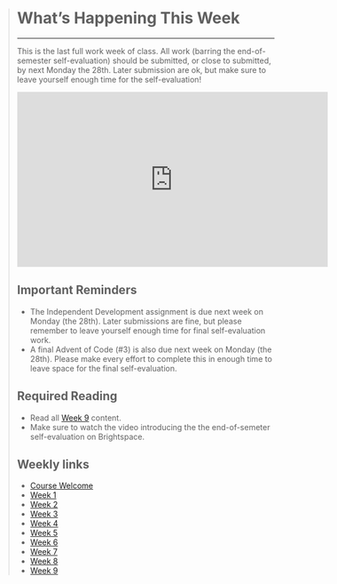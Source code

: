 > # What’s Happening This Week
> ---
> This is the last full work week of class. All work (barring the end-of-semester self-evaluation) should be submitted, or close to submitted, by next Monday the 28th. Later submission are ok, but make sure to leave yourself enough time for the self-evaluation!
> <iframe width="560" height="315" src="https://www.youtube.com/embed/zZDb40rpjBM" title="YouTube video player" frameborder="0" allow="accelerometer; autoplay; clipboard-write; encrypted-media; gyroscope; picture-in-picture" allowfullscreen></iframe>
>
> ## Important Reminders
> * The Independent Development assignment is due next week on Monday (the 28th). Later submissions are fine, but please remember to leave yourself enough time for final self-evaluation work.
> * A final Advent of Code (#3) is also due next week on Monday (the 28th). Please make every effort to complete this in enough time to leave space for the final self-evaluation.
>
> ## Required Reading
> * Read all [Week 9](dgl204-2022fa/week-09) content.
> * Make sure to watch the video introducing the the end-of-semeter self-evaluation on Brightspace. 
>
> ## Weekly links
> * [Course Welcome](dgl204-2022fa/course-welcome)
> * [Week 1](dgl204-2022fa/week-01)
> * [Week 2](dgl204-2022fa/week-02)
> * [Week 3](dgl204-2022fa/week-03)
> * [Week 4](dgl204-2022fa/week-04)
> * [Week 5](dgl204-2022fa/week-05)
> * [Week 6](dgl204-2022fa/week-06)
> * [Week 7](dgl204-2022fa/week-07)
> * [Week 8](dgl204-2022fa/week-08)
> * [Week 9](dgl204-2022fa/week-09)
